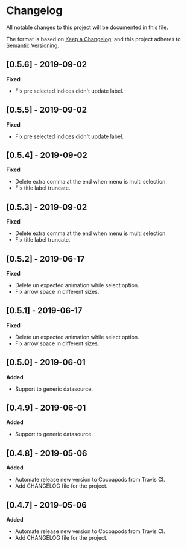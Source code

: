 # Changelog
All notable changes to this project will be documented in this file.

The format is based on [Keep a Changelog](https://keepachangelog.com/en/1.0.0/),
and this project adheres to [Semantic Versioning](https://semver.org/spec/v2.0.0.html).

## [0.5.6] - 2019-09-02
**Fixed**
- Fix pre selected indices didn't update label.

## [0.5.5] - 2019-09-02
**Fixed**
- Fix pre selected indices didn't update label.

## [0.5.4] - 2019-09-02
**Fixed**
- Delete extra comma at the end when menu is multi selection.
- Fix title label truncate.

## [0.5.3] - 2019-09-02
**Fixed**
- Delete extra comma at the end when menu is multi selection.
- Fix title label truncate.

## [0.5.2] - 2019-06-17
**Fixed**
- Delete un expected animation while select option.
- Fix arrow space in different sizes.

## [0.5.1] - 2019-06-17
**Fixed**
- Delete un expected animation while select option.
- Fix arrow space in different sizes.

## [0.5.0] - 2019-06-01
**Added**
- Support to generic datasource.

## [0.4.9] - 2019-06-01
**Added**
- Support to generic datasource.

## [0.4.8] - 2019-05-06
**Added**
- Automate release new version to Cocoapods from Travis CI.
- Add CHANGELOG file for the project.

## [0.4.7] - 2019-05-06
**Added**
- Automate release new version to Cocoapods from Travis CI.
- Add CHANGELOG file for the project.
